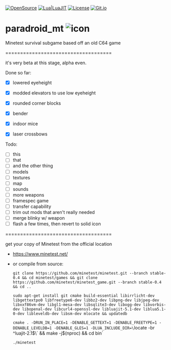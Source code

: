 [![OpenSource](https://img.shields.io/badge/Open-Source-orange.svg)](https://github.com/doyousketch2)  [![Lua|LuaJIT](https://img.shields.io/badge/Lua-LuaJIT-000080.svg)](https://www.lua.org/)  [![License](https://img.shields.io/badge/license-AGPL--V3-lightgrey.svg)](https://www.gnu.org/licenses/agpl-3.0.en.html)  [![Git.io](https://img.shields.io/badge/Git.io-vAV41-233139.svg)](https://git.io/vAV41) 

# paradroid_mt  ![icon](https://raw.githubusercontent.com/doyousketch2/paradroid_mt/master/games/Paradroid_mt/menu/icon.png) 
Minetest survival subgame based off an old C64 game  

====================================

it's very beta at this stage, alpha even.  

Done so far:  
- [x] lowered eyeheight  
- [x] modded elevators to use low eyeheight  
- [x] rounded corner blocks  
- [x] bender  
- [x] indoor mice  
- [x] laser crossbows  


Todo:  

- [ ] this  
- [ ] that  
- [ ] and the other thing  
- [ ] models  
- [ ] textures  
- [ ] map  
- [ ] sounds  
- [ ] more weapons  
- [ ] framespec game  
- [ ] transfer capability  
- [ ] trim out mods that aren't really needed  
- [ ] merge blinky w/ weapon 
- [ ] flash a few times, then revert to solid icon  

====================================

get your copy of Minetest from the official location  
- https://www.minetest.net/  
- or compile from source:

    `git clone https://github.com/minetest/minetest.git --branch stable-0.4 && cd minetest/games && git clone https://github.com/minetest/minetest_game.git --branch stable-0.4 && cd ..`

    `sudo apt-get install git cmake build-essential libirrlicht-dev libgettextpo0 libfreetype6-dev libbz2-dev libpng-dev libjpeg-dev libxxf86vm-dev libgl1-mesa-dev libsqlite3-dev libogg-dev libvorbis-dev libopenal-dev libcurl4-openssl-dev libluajit-5.1-dev liblua5.1-0-dev libleveldb-dev libsm-dev mlocate && updatedb`

    `cmake . -DRUN_IN_PLACE=1 -DENABLE_GETTEXT=1 -DENABLE_FREETYPE=1 -DENABLE_LEVELDB=1 -DENABLE_GLES=1 -DLUA_INCLUDE_DIR=\`locate -br ^luajit-2.1$\` && make -j$(nproc) && cd bin`

    `./minetest`  

